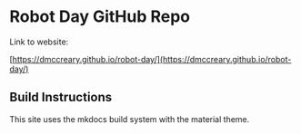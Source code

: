 # Robot Day GitHub Repo

Link to website:

[https://dmccreary.github.io/robot-day/](https://dmccreary.github.io/robot-day/)

## Build Instructions

This site uses the mkdocs build system with the material theme.